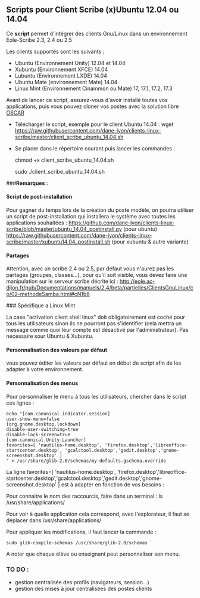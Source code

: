 ## Scripts pour Client Scribe (x)Ubuntu 12.04 ou 14.04 

Ce **script** permet d'intégrer des clients Gnu/Linux dans un environnement Eole-Scribe 2.3, 2.4 ou 2.5 

Les clients supportés sont les suivants :
- Ubuntu (Environnement Unity) 12.04 et 14.04
- Xubuntu (Environnement XFCE) 14.04
- Lubuntu (Environnement LXDE) 14.04
- Ubuntu Mate (environnement Mate) 14.04
- Linux Mint (Environnement Cinammon ou Mate) 17, 17.1, 17.2, 17.3

Avant de lancer ce script, assurez-vous d'avoir installé toutes vos applications, puis vous pouvez cloner vos postes
avec la solution libre [OSCAR](http://oscar.crdp-lyon.fr/wiki/)

  - Télécharger le script, exemple pour le client Ubuntu 14.04 : 
	wget https://raw.githubusercontent.com/dane-lyon/clients-linux-scribe/master/client_scribe_ubuntu_14.04.sh
  - Se placer dans le répertoire courant puis lancer les commandes :

	chmod +x client_scribe_ubuntu_14.04.sh

	sudo ./client_scribe_ubuntu_14.04.sh

###**Remarques :** 

#### Script de post-installation

Pour gagner du temps lors de la création du poste modèle, on pourra utiliser un script de post-installation qui installera le système avec toutes les applications souhaitées : https://github.com/dane-lyon/clients-linux-scribe/blob/master/ubuntu_14.04_postinstall.py (pour ubuntu)
https://raw.githubusercontent.com/dane-lyon/clients-linux-scribe/master/xubuntu14.04_postinstall.sh (pour xubuntu & autre variante)

#### Partages

Attention, avec un scribe 2.4 ou 2.5, par défaut vous n'aurez pas les partages (groupes, classes...), pour qu'il soit visible, vous devez faire une manipulation sur le serveur scribe décrite ici : http://eole.ac-dijon.fr/pub/Documentations/manuels/2.4/beta/partielles/ClientsGnuLinux/co/02-methodeSamba.html#cN1b8

### Spécifique a Linux Mint

La case "activation client shell linux" doit obligatoirement est coché pour tous les utilisateurs sinon ils ne pourront pas s'identifier (cela mettra un message comme quoi leur compte est désactivé par l'administrateur). Pas nécessaire sour Ubuntu & Xubuntu.


#### Personnalisation des valeurs par défaut

vous pouvez éditer les valeurs par défaut en début de script afin de les adapter à votre environnement.

#### Personnalisation des menus

Pour personnaliser le menu à tous les utilisateurs, chercher dans le script ces lignes :


	echo "[com.canonical.indicator.session]
	user-show-menu=false
	[org.gnome.desktop.lockdown]
	disable-user-switching=true
	disable-lock-screen=true
	[com.canonical.Unity.Launcher]
	favorites=[ 'nautilus-home.desktop', 'firefox.desktop','libreoffice-startcenter.desktop', 'gcalctool.desktop','gedit.desktop','gnome-screenshot.desktop' ]
	" > /usr/share/glib-2.0/schemas/my-defaults.gschema.override

La ligne
	favorites=[ 'nautilus-home.desktop', 'firefox.desktop','libreoffice-startcenter.desktop','gcalctool.desktop','gedit.desktop','gnome-screenshot.desktop' ]
est à adapter en fonction de vos besoins :

Pour connaitre le nom des raccourcis, faire dans un terminal : ls /usr/share/applications/

Pour voir à quelle application cela correspond, avec l'explorateur, il faut se déplacer dans /usr/share/applications/

Pour appliquer les modifications, il faut lancer la commande :

	sudo glib-compile-schemas /usr/share/glib-2.0/schemas

A noter que chaque élève ou enseignant peut personnaliser son menu.

### TO DO :

- gestion centralisée des profils (navigateurs, session...)
- gestion des mises à jour centralisées des postes clients
